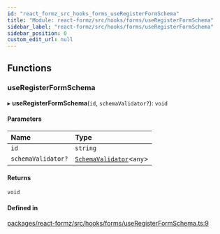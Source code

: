 ```yaml
---
id: "react_formz_src_hooks_forms_useRegisterFormSchema"
title: "Module: react-formz/src/hooks/forms/useRegisterFormSchema"
sidebar_label: "react-formz/src/hooks/forms/useRegisterFormSchema"
sidebar_position: 0
custom_edit_url: null
---
```


## Functions

### useRegisterFormSchema

▸ **useRegisterFormSchema**(`id`, `schemaValidator?`): `void`

#### Parameters

| Name | Type |
| :------ | :------ |
| `id` | `string` |
| `schemaValidator?` | [`SchemaValidator`](../classes/react_formz_src_models_SchemaValidator.SchemaValidator.md)<`any`\> |

#### Returns

`void`

#### Defined in

[packages/react-formz/src/hooks/forms/useRegisterFormSchema.ts:9](https://github.com/ZerryStack/react-formz/blob/main/packages/react-formz/src/hooks/forms/useRegisterFormSchema.ts#L9)
